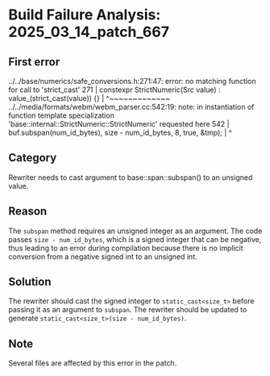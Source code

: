 # Build Failure Analysis: 2025_03_14_patch_667

## First error

../../base/numerics/safe_conversions.h:271:47: error: no matching function for call to 'strict_cast'
  271 |   constexpr StrictNumeric(Src value) : value_(strict_cast<T>(value)) {}
      |                                               ^~~~~~~~~~~~~~
../../media/formats/webm/webm_parser.cc:542:19: note: in instantiation of function template specialization 'base::internal::StrictNumeric<unsigned long>::StrictNumeric<int>' requested here
  542 |       buf.subspan(num_id_bytes), size - num_id_bytes, 8, true, &tmp);
      |                   ^

## Category
Rewriter needs to cast argument to base::span::subspan() to an unsigned value.

## Reason
The `subspan` method requires an unsigned integer as an argument. The code passes `size - num_id_bytes`, which is a signed integer that can be negative, thus leading to an error during compilation because there is no implicit conversion from a negative signed int to an unsigned int.

## Solution
The rewriter should cast the signed integer to `static_cast<size_t>` before passing it as an argument to `subspan`. The rewriter should be updated to generate `static_cast<size_t>(size - num_id_bytes)`.

## Note
Several files are affected by this error in the patch.